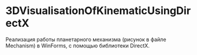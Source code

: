# 3DVisualisationOfKinematicUsingDirectX

Реализация работы планетарного механизма (рисунок в файле Mechanism) в WinForms, с помощью библиотеки DirectX.
